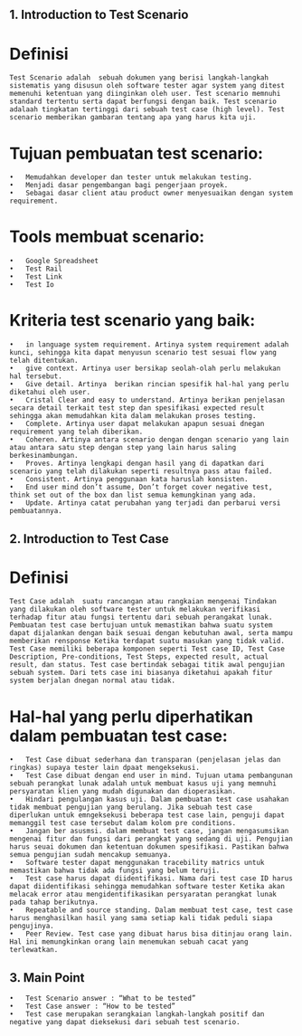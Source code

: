## 1. Introduction to Test Scenario

# Definisi
    Test Scenario adalah  sebuah dokumen yang berisi langkah-langkah sistematis yang disusun oleh software tester agar system yang ditest memenuhi ketentuan yang diinginkan oleh user. Test scenario memnuhi standard tertentu serta dapat berfungsi dengan baik. Test scenario adalaah tingkatan tertinggi dari sebuah test case (high level). Test scenario memberikan gambaran tentang apa yang harus kita uji.

# Tujuan pembuatan test scenario:
    •	Memudahkan developer dan tester untuk melakukan testing.
    •	Menjadi dasar pengembangan bagi pengerjaan proyek.
    •	Sebagai dasar client atau product owner menyesuaikan dengan system requirement.

# Tools membuat scenario:
    •	Google Spreadsheet
    •	Test Rail
    •	Test Link
    •	Test Io

# Kriteria test scenario yang baik:
    •	in language system requirement. Artinya system requirement adalah kunci, sehingga kita dapat menyusun scenario test sesuai flow yang telah ditentukan.
    •	give context. Artinya user bersikap seolah-olah perlu melakukan hal tersebut.
    •	Give detail. Artinya  berikan rincian spesifik hal-hal yang perlu diketahui oleh user.
    •	Cristal Clear and easy to understand. Artinya berikan penjelasan secara detail terkait test step dan spesifikasi expected result sehingga akan memudahkan kita dalam melakukan proses testing.
    •	Complete. Artinya user dapat melakukan apapun sesuai dnegan requirement yang telah diberikan.
    •	Coheren. Artinya antara scenario dengan dengan scenario yang lain atau antara satu step dengan step yang lain harus saling berkesinambungan.
    •	Proves. Artinya lengkapi dengan hasil yang di dapatkan dari scenario yang telah dilakukan seperti resultnya pass atau failed.
    •	Consistent. Artinya penggunaan kata haruslah konsisten.
    •	End user mind don’t assume, Don’t forget cover negative test, think set out of the box dan list semua kemungkinan yang ada.
    •	Update. Artinya catat perubahan yang terjadi dan perbarui versi pembuatannya.


## 2. Introduction to Test Case

# Definisi
    Test Case adalah  suatu rancangan atau rangkaian mengenai Tindakan yang dilakukan oleh software tester untuk melakukan verifikasi terhadap fitur atau fungsi tertentu dari sebuah perangakat lunak. Pembuatan test case bertujuan untuk memastikan bahwa suatu system dapat dijalankan dengan baik sesuai dengan kebutuhan awal, serta mampu memberikan rensponse Ketika terdapat suatu masukan yang tidak valid.
    Test Case memiliki beberapa komponen seperti Test case ID, Test Case Description, Pre-conditions, Test Steps, expected result, actual result, dan status. Test case bertindak sebagai titik awal pengujian sebuah system. Dari tets case ini biasanya diketahui apakah fitur system berjalan dnegan normal atau tidak.

# Hal-hal yang perlu diperhatikan dalam pembuatan test case:
    •	Test Case dibuat sederhana dan transparan (penjelasan jelas dan ringkas) supaya tester lain dpaat mengeksekusi.
    •	Test Case dibuat dengan end user in mind. Tujuan utama pembangunan sebuah perangkat lunak adalah untuk membuat kasus uji yang memnuhi persyaratan klien yang mudah digunakan dan dioperasikan. 
    •	Hindari pengulangan kasus uji. Dalam pembuatan test case usahakan tidak membuat pengujian yang berulang. Jika sebuah test case diperlukan untuk emngeksekusi beberapa test case lain, penguji dapat memanggil test case tersebut dalam kolom pre conditions.
    •	Jangan ber asusmsi. dalam membuat test case, jangan mengasumsikan mengenai fitur dan fungsi dari perangkat yang sedang di uji. Pengujian harus seuai dokumen dan ketentuan dokumen spesifikasi. Pastikan bahwa semua pengujian sudah mencakup semuanya.
    •	Software tester dapat menggunakan tracebility matrics untuk memastikan bahwa tidak ada fungsi yang belum teruji.
    •	Test case harus dapat diidentifikasi. Nama dari test case ID harus dapat diidentifikasi sehingga memudahkan software tester Ketika akan melacak error atau mengidentifikasikan persyaratan perangkat lunak pada tahap berikutnya.
    •	Repeatable and source standing. Dalam membuat test case, test case harus menghasilkan hasil yang sama setiap kali tidak peduli siapa pengujinya.
    •	Peer Review. Test case yang dibuat harus bisa ditinjau orang lain. Hal ini memungkinkan orang lain menemukan sebuah cacat yang terlewatkan.


 ## 3. Main Point

    •   Test Scenario answer : “What to be tested”
    •   Test Case answer : “How to be tested”
    •   Test case merupakan serangkaian langkah-langkah positif dan negative yang dapat dieksekusi dari sebuah test scenario.
